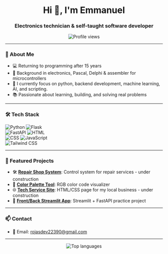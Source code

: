 <h1 align="center">Hi 👋, I'm Emmanuel</h1>
<h3 align="center">Electronics technician & self-taught software developer</h3>

<p align="center">
  <img src="https://komarev.com/ghpvc/?username=Emmanuel-Rojas&label=Profile%20views&color=0e75b6&style=flat" alt="Profile views" />
</p>

---

### 🧠 About Me

- 💻 Returning to programming after 15 years  
- 🔧 Background in electronics, Pascal, Delphi & assembler for microcontrollers 
- 🐍 I currently focus on python, backend development, machine learning, AI, and scripting.  
- 📚 Passionate about learning, building, and solving real problems  

---

### 🛠️ Tech Stack

![Python](https://img.shields.io/badge/-Python-05122A?style=flat&logo=python)
![Flask](https://img.shields.io/badge/-Flask-05122A?style=flat&logo=flask)  
![FastAPI](https://img.shields.io/badge/-FastAPI-05122A?style=flat&logo=fastapi)
![HTML](https://img.shields.io/badge/-HTML-05122A?style=flat&logo=html5)  
![CSS](https://img.shields.io/badge/-CSS-05122A?style=flat&logo=css3)
![JavaScript](https://img.shields.io/badge/-JavaScript-05122A?style=flat&logo=javascript)  
![Tailwind CSS](https://img.shields.io/badge/-Tailwind%20CSS-05122A?style=flat&logo=tailwind-css&logoColor=38BDF8)

---

### 📌 Featured Projects

- 🛠️ [**Repair Shop System**](https://github.com/Emmanuel-Rojas/repair-shop): Control system for repair services - under construction  
- 🎨 [**Color Palette Tool**](https://github.com/Emmanuel-Rojas/color-palette-drawing): RGB color code visualizer  
- 🌐 [**Tech Service Site**](https://github.com/Emmanuel-Rojas/servicio-tecnico): HTML/CSS page for my local business - under construction
- 🔗 [**Front/Back Streamlit App**](https://github.com/Emmanuel-Rojas/front-back-streamlit): Streamlit + FastAPI practice project  

---

### 📫 Contact

- 📧 Email: rojasdev22390@gmail.com  

---

<p align="center">
  <img src="https://github-readme-stats.vercel.app/api/top-langs?username=Emmanuel-Rojas&show_icons=true&locale=en&layout=compact" alt="Top languages" />
</p>
